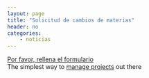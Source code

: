 ```yaml
---
layout: page
title: "Solicitud de cambios de materias"
header: no
categories:
    - noticias
---
```



<!-- BEGIN Podio web form -->
<script src="https://podio.com/webforms/9393396/690816.js"></script>
<script type="text/javascript">
  _podioWebForm.render("690816")
</script>
<noscript>
  <a href="https://podio.com/webforms/9393396/690816" target="_blank">Por favor, rellena el formulario</a>
</noscript>
  <div class="podio-webform-container">
  The simplest way to <a href="https://company.podio.com/crm-software" class="podio-webform-inner">manage projects</a> out there
  </div>
<!-- END Podio web form -->
